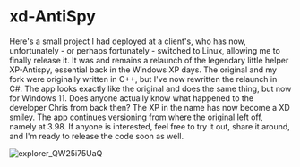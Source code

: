 # xd-AntiSpy

Here's a small project I had deployed at a client's, who has now, unfortunately - or perhaps fortunately - switched to Linux, allowing me to finally release it. It was and remains a relaunch of the legendary little helper XP-Antispy, essential back in the Windows XP days. The original and my fork were originally written in C++, but I've now rewritten the relaunch in C#. The app looks exactly like the original and does the same thing, but now for Windows 11. Does anyone actually know what happened to the developer Chris from back then? The XP in the name has now become a XD smiley. The app continues versioning from where the original left off, namely at 3.98. If anyone is interested, feel free to try it out, share it around, and I'm ready to release the code soon as well.

![explorer_QW25i75UaQ](https://github.com/builtbybel/xd-Antispy/assets/57478606/0ae9aaa4-0645-4b07-986c-777014e1fa1e)
